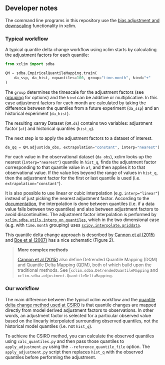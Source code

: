 ## Developer notes

The command line programs in this repository use the
[bias adjustment and downscaling](https://xclim.readthedocs.io/en/stable/sdba.html) functionality in xclim. 

### Typical workflow

A typical quantile delta change workflow using xclim
starts by calculating the adjustment factors for each quantile:

```python
from xclim import sdba

QM = sdba.EmpiricalQuantileMapping.train(
    da_ssp, da_hist, nquantiles=100, group="time.month", kind="+"
)
```

The `group` determines the timescale for the adjustment factors
(see [grouping](https://xclim.readthedocs.io/en/stable/notebooks/sdba.html#Grouping) for options)
and the `kind` can be additive or multiplicative.
In this case adjustment factors for each month are calculated by
taking the difference between the quantiles from a future experiment (`da_ssp`)
and an historical experiment (`da_hist`).

The resulting xarray Dataset (`QM.ds`) contains two variables:
adjustment factor (`af`) and historical quantiles (`hist_q`).

The next step is to apply the adjustment factors to a dataset of interest.

```python
da_qq = QM.adjust(da_obs, extrapolation="constant", interp="nearest") 
```

For each value in the observational dataset (`da_obs`),
xclim looks up the nearest (`interp="nearest"`) quantile in `hist_q`,
finds the adjustment factor corresponding to that quantile value in `af`,
and then applies it to that observational value.
If the value lies beyond the range of values in `hist_q`,
then the adjustment factor for the first or last quantile is used
(i.e. `extrapolation="constant"`).

It is also possible to use linear or cubic interpolation (e.g. `interp="linear"`)
instead of just picking the nearest adjustment factor.
According to the [documentation](https://xclim.readthedocs.io/en/stable/sdba.html#bias-adjustment-and-downscaling-algorithms),
the interpolation is done between quantiles (i.e. if a data value falls between two quantiles)
and also between adjustment factors to avoid discontinuities.
The adjustment factor interpolation is performed by
[`xclim.sdba.utils.interp_on_quantiles`](https://github.com/Ouranosinc/xclim/blob/master/xclim/sdba/utils.py#L363),
which in the two dimensional case (e.g. with `time.month` grouping) uses
[`scipy.interpolate.griddata`](https://docs.scipy.org/doc/scipy/reference/generated/scipy.interpolate.griddata.html).

This quantile delta change approach is described by 
[Cannon et al (2015)](https://doi.org/10.1175/JCLI-D-14-00754.1)
and [Boe et al (2007)](https://doi.org/10.1002/joc.1602) has a nice schematic (Figure 2).

> **More complex methods**
>
> [Cannon et al (2015)](https://doi.org/10.1175/JCLI-D-14-00754.1) also define
> Detrended Quantile Mapping (DQM) and Quantile Delta Mapping (QDM),
> both of which build upon the traditional methods.
> See [`xclim.sdba.DetrendedQuantileMapping` and `xclim.sdba.adjustment.QuantileDeltaMapping`.


### Our workflow

The main difference between the typical xclim workflow and the
[quantile delta change method used at CSIRO](old_code/README.md) is that quantile changes
are mapped directly from model derived adjustment factors to observations.
In other words, an adjustment factor is selected for a particular observed value
based on the linearly interpolated surrounding observed quantiles,
not the historical model quantiles (i.e. not `hist_q`).

To achieve the CSIRO method,
you can calculate the observed quantiles using `calc_quantiles.py`
and then pass those quantiles to `apply_adjustment.py` using the `--reference_quantile_file` option.
The `apply_adjustment.py` script then replaces `hist_q` with
the observed quantiles before performing the adjustment.
